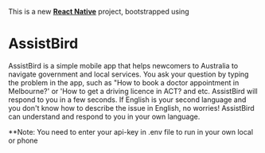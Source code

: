 This is a new [**React Native**](https://reactnative.dev) project, bootstrapped using 
# AssistBird

AssistBird is a simple mobile app that helps newcomers to Australia to navigate government and local services. You ask your question by typing the problem in the app, such as "How to book a doctor appointment in Melbourne?' or 'How to get a driving licence in ACT? and etc. AssistBird will respond to you in a few seconds. If English is your second language and you don't know how to describe the issue in English, no worries! AssistBird can understand and respond to you in your own language.

**Note:
You need to enter your api-key in .env file to run in your own local or phone

